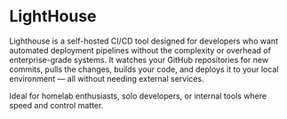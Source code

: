 # LightHouse

Lighthouse is a self-hosted CI/CD tool designed for developers who want automated deployment pipelines without the complexity or overhead of enterprise-grade systems. It watches your GitHub repositories for new commits, pulls the changes, builds your code, and deploys it to your local environment — all without needing external services.

Ideal for homelab enthusiasts, solo developers, or internal tools where speed and control matter.
